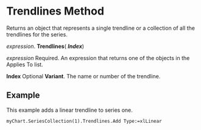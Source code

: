 
# Trendlines Method

Returns an object that represents a single trendline or a collection of all the trendlines for the series.

 _expression_. **Trendlines**( **_Index_**)

 _expression_ Required. An expression that returns one of the objects in the Applies To list.

 **Index** Optional **Variant**. The name or number of the trendline.

## Example

This example adds a linear trendline to series one.


```
myChart.SeriesCollection(1).Trendlines.Add Type:=xlLinear
```

